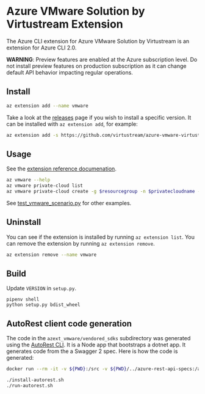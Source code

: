 #  Azure VMware Solution by Virtustream Extension

The Azure CLI extension for Azure VMware Solution by Virtustream is an extension for Azure CLI 2.0.

**WARNING**: Preview features are enabled at the Azure subscription level. Do not install preview features on production subscription as it can change default API behavior impacting regular operations.

## Install
``` sh
az extension add --name vmware
```

Take a look at the [releases](https://github.com/virtustream/azure-vmware-virtustream-cli-extension/releases) page if you wish to install a specific version. It can be installed with `az extension add`, for example:
``` sh
az extension add -s https://github.com/virtustream/azure-vmware-virtustream-cli-extension/releases/download/0.5.5/vmware-0.5.5-py2.py3-none-any.whl -y
```

## Usage
See the [extension reference documenation](https://docs.microsoft.com/en-us/cli/azure/ext/vmware/vmware?view=azure-cli-latest).

``` sh
az vmware --help
az vmware private-cloud list
az vmware private-cloud create -g $resourcegroup -n $privatecloudname --location $location --cluster-size 3 --network-block 10.175.0.0/22
```
See [test_vmware_scenario.py](https://github.com/virtustream/azure-vmware-virtustream-cli-extension/blob/master/azext_vmware/tests/latest/test_vmware_scenario.py) for other examples.

## Uninstall
You can see if the extension is installed by running `az extension list`. You can remove the extension by running `az extension remove`.
``` sh
az extension remove --name vmware
```

## Build
Update `VERSION` in `setup.py`.
```
pipenv shell
python setup.py bdist_wheel
```

## AutoRest client code generation
The code in the `azext_vmware/vendored_sdks` subdirectory was generated using the [AutoRest CLI](http://azure.github.io/autorest/user/command-line-interface.html). It is a Node app that bootstraps a dotnet app. It generates code from the a Swagger 2 spec. Here is how the code is generated:

``` sh
docker run --rm -it -v ${PWD}:/src -v ${PWD}/../azure-rest-api-specs:/azure-rest-api-specs -w /src node:lts bash
```

``` sh
./install-autorest.sh
./run-autorest.sh
```